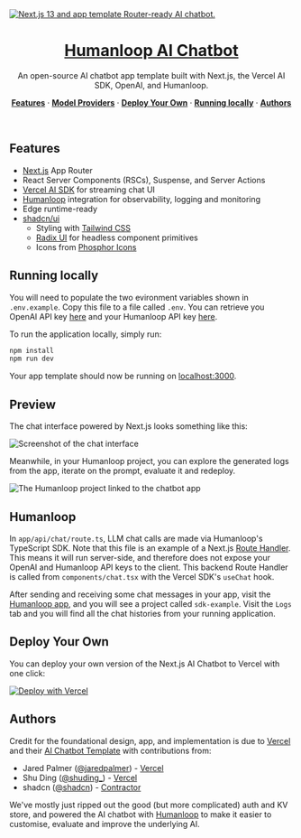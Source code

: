 <a href="https://chat.vercel.ai/">
  <img alt="Next.js 13 and app template Router-ready AI chatbot." src="https://chat.vercel.ai/opengraph-image.png">
  <h1 align="center">Humanloop AI Chatbot</h1>
</a>

<p align="center">
  An open-source AI chatbot app template built with Next.js, the Vercel AI SDK, OpenAI, and Humanloop.
</p>

<p align="center">
  <a href="#features"><strong>Features</strong></a> ·
  <a href="#model-providers"><strong>Model Providers</strong></a> ·
  <a href="#deploy-your-own"><strong>Deploy Your Own</strong></a> ·
  <a href="#running-locally"><strong>Running locally</strong></a> ·
  <a href="#authors"><strong>Authors</strong></a>
</p>
<br/>

## Features

- [Next.js](https://nextjs.org) App Router
- React Server Components (RSCs), Suspense, and Server Actions
- [Vercel AI SDK](https://sdk.vercel.ai/docs) for streaming chat UI
- [Humanloop](https://humanloop.com) integration for observability, logging and monitoring
- Edge runtime-ready
- [shadcn/ui](https://ui.shadcn.com)
  - Styling with [Tailwind CSS](https://tailwindcss.com)
  - [Radix UI](https://radix-ui.com) for headless component primitives
  - Icons from [Phosphor Icons](https://phosphoricons.com)

## Running locally

You will need to populate the two evironment variables shown in `.env.example`. Copy this file to a file called `.env`. You can retrieve you OpenAI API key [here](https://platform.openai.com/account/api-keys) and your Humanloop API key [here](https://app.humanloop.com/account/api-keys).

To run the application locally, simply run:

```bash
npm install
npm run dev
```

Your app template should now be running on [localhost:3000](http://localhost:3000/).

## Preview

The chat interface powered by Next.js looks something like this:

![Screenshot of the chat interface](https://files.readme.io/b933ee0-image.png)

Meanwhile, in your Humanloop project, you can explore the generated logs from the app, iterate on the prompt, evaluate it and redeploy.

![The Humanloop project linked to the chatbot app](https://files.readme.io/5f583bf-image.png)

## Humanloop

In `app/api/chat/route.ts`, LLM chat calls are made via Humanloop's TypeScript SDK. Note that this file is an example of a Next.js [Route Handler](https://nextjs.org/docs/app/building-your-application/routing/route-handlers). This means it will run server-side, and therefore does not expose your OpenAI and Humanloop API keys to the client. This backend Route Handler is called from `components/chat.tsx` with the Vercel SDK's `useChat` hook.

After sending and receiving some chat messages in your app, visit the [Humanloop app](https://app.humnaloop.com), and you will see a project called `sdk-example`. Visit the `Logs` tab and you will find all the chat histories from your running application.

## Deploy Your Own

You can deploy your own version of the Next.js AI Chatbot to Vercel with one click:

[![Deploy with Vercel](https://vercel.com/button)](https://vercel.com/new/clone?demo-title=Next.js+Chat&demo-description=A+full-featured%2C+hackable+Next.js+AI+chatbot+built+by+Vercel+Labs&demo-url=https%3A%2F%2Fchat.vercel.ai%2F&demo-image=%2F%2Fimages.ctfassets.net%2Fe5382hct74si%2F4aVPvWuTmBvzM5cEdRdqeW%2F4234f9baf160f68ffb385a43c3527645%2FCleanShot_2023-06-16_at_17.09.21.png&project-name=Next.js+Chat&repository-name=nextjs-chat&repository-url=https%3A%2F%2Fgithub.com%2Fvercel-labs%2Fai-chatbot&from=templates&skippable-integrations=1&env=OPENAI_API_KEY%2CAUTH_GITHUB_ID%2CAUTH_GITHUB_SECRET%2CAUTH_SECRET&envDescription=How+to+get+these+env+vars&envLink=https%3A%2F%2Fgithub.com%2Fvercel-labs%2Fai-chatbot%2Fblob%2Fmain%2F.env.example&teamCreateStatus=hidden&stores=[{"type":"kv"}])

## Authors

Credit for the foundational design, app, and implementation is due to [Vercel](https://vercel.com) and their [AI Chatbot Template](https://github.com/vercel-labs/ai-chatbot) with contributions from:

- Jared Palmer ([@jaredpalmer](https://twitter.com/jaredpalmer)) - [Vercel](https://vercel.com)
- Shu Ding ([@shuding\_](https://twitter.com/shuding_)) - [Vercel](https://vercel.com)
- shadcn ([@shadcn](https://twitter.com/shadcn)) - [Contractor](https://shadcn.com)

We've mostly just ripped out the good (but more complicated) auth and KV store, and powered the AI chatbot with [Humanloop](https://humanloop.com) to make it easier to customise, evaluate and improve the underlying AI.

